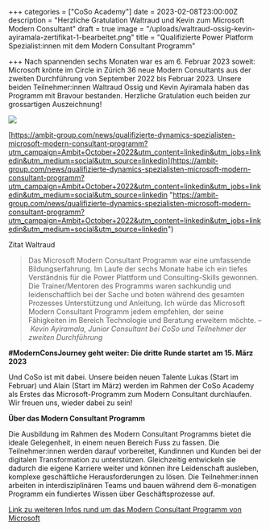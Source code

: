 +++
categories = ["CoSo Academy"]
date = 2023-02-08T23:00:00Z
description = "Herzliche Gratulation Waltraud und Kevin zum Microsoft Modern Consultant"
draft = true
image = "/uploads/waltraud-ossig-kevin-ayiramala-zertifikat-1-bearbeitet.png"
title = "Qualifizierte Power Platform Spezialist:innen mit dem Modern Consultant Programm"

+++
Nach spannenden sechs Monaten war es am 6. Februar 2023 soweit: Microsoft krönte im Circle in Zürich 36 neue Modern Consultants aus der zweiten Durchführung von September 2022 bis Februar 2023. Unsere beiden Teilnehmer:innen Waltraud Ossig und Kevin Ayiramala haben das Programm mit Bravour bestanden. Herzliche Gratulation euch beiden zur grossartigen Auszeichnung!

![](/uploads/waltraud-ossig-kevin-ayiramala-zertifikat-2-bearbeitet.png)

[https://ambit-group.com/news/qualifizierte-dynamics-spezialisten-microsoft-modern-consultant-programm?utm_campaign=Ambit+October+2022&utm_content=linkedin&utm_jobs=linkedin&utm_medium=social&utm_source=linkedin](https://ambit-group.com/news/qualifizierte-dynamics-spezialisten-microsoft-modern-consultant-programm?utm_campaign=Ambit+October+2022&utm_content=linkedin&utm_jobs=linkedin&utm_medium=social&utm_source=linkedin "https://ambit-group.com/news/qualifizierte-dynamics-spezialisten-microsoft-modern-consultant-programm?utm_campaign=Ambit+October+2022&utm_content=linkedin&utm_jobs=linkedin&utm_medium=social&utm_source=linkedin")

Zitat Waltraud

> Das Microsoft Modern Consultant Programm war eine umfassende Bildungserfahrung. Im Laufe der sechs Monate habe ich ein tiefes Verständnis für die Power Plattform und Consulting-Skills gewonnen. Die Trainer/Mentoren des Programms waren sachkundig und leidenschaftlich bei der Sache und boten während des gesamten Prozesses Unterstützung und Anleitung. Ich würde das Microsoft Modern Consultant Programm jedem empfehlen, der seine Fähigkeiten im Bereich Technologie und Beratung erweitern möchte. – _Kevin Ayiramala, Junior Consultant bei CoSo und Teilnehmer der zweiten Durchführung_

**#ModernConsJourney geht weiter: Die dritte Runde startet am 15. März 2023**

Und CoSo ist mit dabei. Unsere beiden neuen Talente Lukas (Start im Februar) und Alain (Start im März) werden im Rahmen der CoSo Academy als Erstes das Microsoft-Programm zum Modern Consultant durchlaufen. Wir freuen uns, wieder dabei zu sein!

**Über das Modern Consultant Programm**

Die Ausbildung im Rahmen des Modern Consultant Programms bietet  die ideale Gelegenheit, in einem neuen Bereich Fuss zu fassen. Die Teilnehmer:innen werden darauf vorbereitet, Kundinnen und Kunden bei der digitalen Transformation zu unterstützen. Gleichzeitig entwickeln sie dadurch die eigene Karriere weiter und können ihre Leidenschaft ausleben, komplexe geschäftliche Herausforderungen zu lösen. Die Teilnehmer:innen arbeiten in interdisziplinären Teams und bauen während dem 6-monatigen Programm ein fundiertes Wissen über Geschäftsprozesse auf.

[Link zu weiteren Infos rund um das Modern Consultant Programm von Microsoft](https://www.corporatesoftware.ch/blog/der-weg-in-die-zukunft-modern-consultants-braucht-das-land/ "Modern Consultants braucht das Land – Cohort 2 Start")